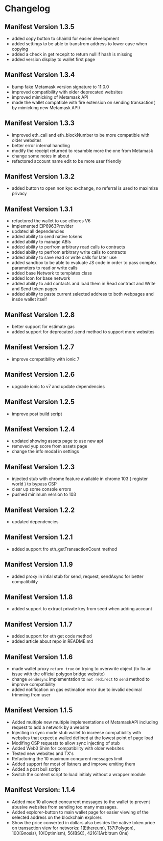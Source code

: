 # Changelog

## Manifest Version 1.3.5

- added copy button to chainId for easier development
- added settings to be able to transfrom address to lower case when copying
- added a check in get recepit to return null if hash is missing
- added version display to wallet first page

## Manifest Version 1.3.4

- bump fake Metamask version signature to 11.0.0
- improved compatibility with older deprecated websites
- improved mimicking of Metamask API
- made the wallet compatible with fire extension on sending transaction( by mimicking new Metamask API)

## Manifest Version 1.3.3

- improved eth_call and eth_blockNumber to be more compatible with older websites
- better error internal handling
- modify the receipt returned to resamble more the one from Metamask
- change some notes in about
- refactored account name edit to be more user friendly

## Manifest Version 1.3.2

- added button to open non kyc exchange, no referral is used to maximize privacy

## Manifest Version 1.3.1

- refactored the wallet to use etheres V6
- implemented EIP6963Provider
- updated all dependencies
- added ability to send native tokens
- added ability to manage ABIs
- added ability to perfrom arbitrary read calls to contracts
- added ability to perfrom arbitrary write calls to contracts
- added ability to save read or write calls for later use
- added sandbox to be able to evaluate JS code in order to pass complex parameters to read or write calls
- added base Network to templates class
- added Icon for base network
- added ability to add contacts and load them in Read contract and Write and Send token pages
- added ability to paste current selected address to both webpages and insde wallet itself

## Manifest Version 1.2.8

- better support for estimate gas
- added support for deprecated .send method to support more websites

## Manifest Version 1.2.7

- improve compatibility with ionic 7

## Manifest Version 1.2.6

- upgrade ionic to v7 and update dependencies
  
## Manifest Version 1.2.5

- improve post build script
  
## Manifest Version 1.2.4

- updated showing assets page to use new api
- removed yup score from assets page
- change the info modal in settings

## Manifest Version 1.2.3

- injected stub with chrome feature available in chrome 103 ( register world ) to bypass CSP
- clear up some console errors
- pushed minimum version to 103

## Manifest Version 1.2.2

- updated dependencies

## Manifest Version 1.2.1

- added support fro eth_getTransactionCount method

## Manifest Version 1.1.9

- added proxy in intial stub for send, request, sendAsync for better compatibility

## Manifest Version 1.1.8

- added support to extract private key from seed when adding account

## Manifest Version 1.1.7

- added support for eth get code method
- added article about repo in README.md

## Manifest Version 1.1.6

- made wallet proxy `return true` on trying to overwrite object (to fix an issue with the official polygon bridge website)
- change `sendAsync` implementation to `not redirect` to `send` method to improve compatibility
- added notification on gas estimation error due to invalid decimal trimming from user

## Manifest Version 1.1.5

- Added multiple new multiple implementations of MetamaskAPI including request to add a network by a website
- Injecting in sync mode stub wallet to increese compatibility with websites that expect a walled defined at the lowest point of page load
- Modifing CSP requests to allow sync injecting of stub
- Added Web3 Shim for compatibility with older websites
- Tested new websites and TX's
- Refactoring the 10 maximum conqurent messages limit
- Added support for most of listners and improve emiting them
- Added a post buil script
- Switch the content script to load initialy without a wrapper module

## Manifest Version: 1.1.4

- Added max 10 allowed concurrent messages to the wallet to prevent abusive websites from sending too many messages.
- Added explorer-button to main wallet page for easier viewing of the selected address on the blockchain explorer.
- Show the price converted in dollars also besides the native token price on transaction view for networks: 1(Ethereum), 137(Polygon), 100(Gnosis), 10(Optimism), 56(BSC), 42161(Arbitrum One)
